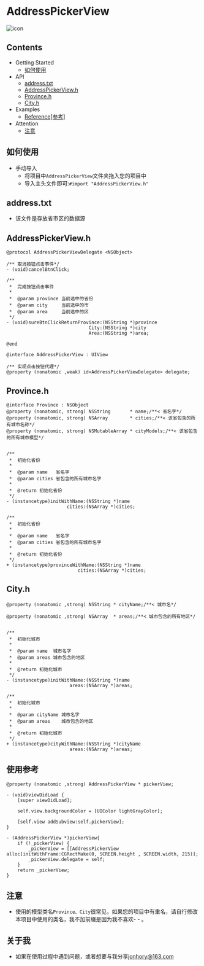 # AddressPickerView

![icon](https://raw.githubusercontent.com/JonHory/AddressPickerView/master/a1.png)


## Contents
* Getting Started
    * [如何使用](#如何使用)
* API
    * [address.txt](#address.txt)
    * [AddressPickerView.h](#AddressPickerView.h)
    * [Province.h](#Province.h)
    * [City.h](#City.h)
* Examples
    * [Reference[参考]](#参考)
* Attention
    * [注意](#注意)


## <a id="如何使用"></a>如何使用
* 手动导入
    * 将项目中`AddressPickerView`文件夹拖入您的项目中
    * 导入主头文件即可:`#import "AddressPickerView.h"`

## <a id="address.txt"></a>address.txt
* 该文件是存放省市区的数据源

## <a id="AddressPickerView.h"></a>AddressPickerView.h
    @protocol AddressPickerViewDelegate <NSObject>

    /** 取消按钮点击事件*/
    - (void)cancelBtnClick;

    /**
     *  完成按钮点击事件
     *
     *  @param province 当前选中的省份
     *  @param city     当前选中的市
     *  @param area     当前选中的区
     */
    - (void)sureBtnClickReturnProvince:(NSString *)province
                                  City:(NSString *)city
                                  Area:(NSString *)area;

    @end

    @interface AddressPickerView : UIView

    /** 实现点击按钮代理*/
    @property (nonatomic ,weak) id<AddressPickerViewDelegate> delegate;



## <a id="Province.h"></a>Province.h
    @interface Province : NSObject
    @property (nonatomic, strong) NSString       * name;/**< 省名字*/
    @property (nonatomic, strong) NSArray        * cities;/**< 该省包含的所有城市名称*/
    @property (nonatomic, strong) NSMutableArray * cityModels;/**< 该省包含的所有城市模型*/


    /**
     *  初始化省份
     *
     *  @param name   省名字
     *  @param cities 省包含的所有城市名字
     *
     *  @return 初始化省份
     */
    - (instancetype)initWithName:(NSString *)name
                          cities:(NSArray *)cities;

    /**
     *  初始化省份
     *
     *  @param name   省名字
     *  @param cities 省包含的所有城市名字
     *
     *  @return 初始化省份
     */
    + (instancetype)provinceWithName:(NSString *)name
                              cities:(NSArray *)cities;

## <a id="City.h"></a>City.h
    @property (nonatomic ,strong) NSString * cityName;/**< 城市名*/

    @property (nonatomic ,strong) NSArray  * areas;/**< 城市包含的所有地区*/


    /**
     *  初始化城市
     *
     *  @param name  城市名字
     *  @param areas 城市包含的地区
     *
     *  @return 初始化城市
     */
    - (instancetype)initWithName:(NSString *)name
                           areas:(NSArray *)areas;

    /**
     *  初始化城市
     *
     *  @param cityName 城市名字
     *  @param areas    城市包含的地区
     *
     *  @return 初始化城市
     */
    + (instancetype)cityWithName:(NSString *)cityName
                           areas:(NSArray *)areas;


## <a id="参考"></a>使用参考

    @property (nonatomic ,strong) AddressPickerView * pickerView;
    
    - (void)viewDidLoad {
        [super viewDidLoad];

        self.view.backgroundColor = [UIColor lightGrayColor];
    
        [self.view addSubview:self.pickerView];
    }
    
    - (AddressPickerView *)pickerView{
        if (!_pickerView) {
            _pickerView = [[AddressPickerView alloc]initWithFrame:CGRectMake(0, SCREEN.height , SCREEN.width, 215)];
            _pickerView.delegate = self;
        }
        return _pickerView;
    }

## <a id="注意"></a>注意
* 使用的模型类名`Province、City`很常见，如果您的项目中有重名，请自行修改本项目中使用的类名，我不加前缀是因为我不喜欢- - 。



## <a id="关于我"></a>关于我
 * 如果在使用过程中遇到问题，或者想要与我分享<jonhory@163.com>